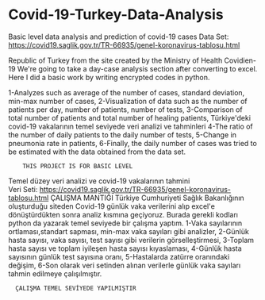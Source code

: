 # Covid-19-Turkey-Data-Analysis

Basic level data analysis and prediction of covid-19 cases
Data Set: https://covid19.saglik.gov.tr/TR-66935/genel-koronavirus-tablosu.html

Republic of Turkey from the site created by the Ministry of Health Covidien-19 We're going to take a day-case analysis section after converting to excel.
Here I did a basic work by writing encrypted codes in python.

1-Analyzes such as average of the number of cases, standard deviation, min-max number of cases,
2-Visualization of data such as the number of patients per day, number of patients, number of tests,
3-Comparison of total number of patients and total number of healing patients,
Türkiye'deki covid-19 vakalarının temel seviyede veri analizi ve tahminleri
4-The ratio of the number of daily patients to the daily number of tests,
5-Change in pneumonia rate in patients,
6-Finally, the daily number of cases was tried to be estimated with the data obtained from the data set.
 
 		THIS PROJECT IS FOR BASIC LEVEL

Temel düzey veri analizi ve covid-19 vakalarının tahmini		
Veri Seti: https://covid19.saglik.gov.tr/TR-66935/genel-koronavirus-tablosu.html
        ÇALIŞMA MANTIĞI
Türkiye Cumhuriyeti Sağlık Bakanlığının oluşturduğu siteden Covid-19 günlük vaka verilerini alıp excel'e dönüştürdükten sonra analiz kısmına geçiyoruz.
Burada gerekli kodları python da yazarak temel seviyede bir çalışma yaptım.
1-Vaka sayılarının ortlaması,standart sapması, min-max vaka sayıları gibi analizler,
2-Günlük hasta sayısı, vaka sayısı, test sayısı gibi verilerin görselleştirmesi,
3-Toplam hasta sayısı ve toplam iyileşen hasta sayısı kıyaslaması,
4-Günlük hasta sayısının günlük test sayısına oranı,
5-Hastalarda zatürre oranındaki değişim,
6-Son olarak veri setinden alınan verilerle günlük vaka sayıları tahmin edilmeye çalışılmıştır.

      ÇALIŞMA TEMEL SEVİYEDE YAPILMIŞTIR 

